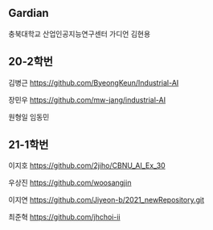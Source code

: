 ## Gardian
충북대학교 산업인공지능연구센터 가디언 김현용


## 20-2학번
김병근 https://github.com/ByeongKeun/Industrial-AI

장민우 https://github.com/mw-jang/industrial-AI

원형일 
임동민

## 21-1학번
이지호 https://github.com/2jiho/CBNU_AI_Ex_30

우상진 https://github.com/woosangjin 

이지연 https://github.com/Jiyeon-b/2021_newRepository.git 

최준혁 https://github.com/jhchoi-ii

